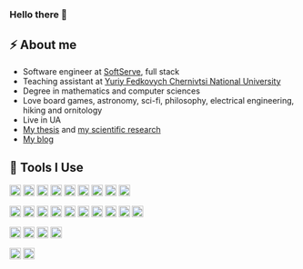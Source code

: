 ### Hello there 👋
<h2>⚡️ About me</h2>
<ul>
<li>Software engineer at <a href="https://www.linkedin.com/company/softserve">SoftServe</a>, full stack </li>
<li>Teaching assistant at <a href="https://en.wikipedia.org/wiki/Chernivtsi_University">Yuriy Fedkovych Chernivtsi National University</a> </li>
<li>Degree in mathematics and computer sciences </li>
<li>Love board games, astronomy, sci-fi, philosophy, electrical engineering, hiking and ornitology </li>
<li>Live in UA </li>
<li><a href="https://github.com/maxvonlancaster/phd">My thesis</a> and <a href="https://scholar.google.com/citations?hl=uk&user=jQg-N2IAAAAJ&view_op=list_works&gmla=AJsN-F6b9Lzfze6pQmJ2Jvzj-bAZ3rc3Oa3dbeQn9Nk8pouQ0_PLOjt_HpAL0PqR3frOTYfAJVC1VXxjuGm1iwFQ_NbdBaFUeMLPSHBCTLVC_EuTRagxb3v3_M1F1_PIcS3icxDLPRC2">my scientific research</a> </li>
<li><a href="https://maxvonlancaster.github.io/maxvonlancaster/blog/">My blog</a> </li>
</ul>

<h2>🚀 Tools I Use</h2>
<code><img height="20" alt="csharp" src="https://img.shields.io/badge/C%23-239120?style=for-the-badge&logo=c-sharp&logoColor=white"></code>
<code><img height="20" alt="css" src="https://img.shields.io/badge/CSS3-1572B6?style=for-the-badge&logo=css3&logoColor=white"></code>
<code><img height="20" alt="python" src="https://img.shields.io/badge/Python-FFD43B?style=for-the-badge&logo=python&logoColor=blue"></code>
<code><img height="20" alt="html" src="https://img.shields.io/badge/HTML5-E34F26?style=for-the-badge&logo=html5&logoColor=white"></code>
<code><img height="20" alt="latex" src="https://img.shields.io/badge/LaTeX-47A141?style=for-the-badge&logo=LaTeX&logoColor=white"></code>
<code><img height="20" alt="csharp" src="https://img.shields.io/badge/C%2B%2B-00599C?style=for-the-badge&logo=c%2B%2B&logoColor=white"></code>
<code><img height="20" alt="numpy" src="https://img.shields.io/badge/Numpy-777BB4?style=for-the-badge&logo=numpy&logoColor=white"></code>
<code><img height="20" alt="javascript" src="https://img.shields.io/badge/JavaScript-323330?style=for-the-badge&logo=javascript&logoColor=F7DF1E"></code>
<code><img height="20" alt="ino" src="https://img.shields.io/badge/Arduino-00979D?style=for-the-badge&logo=Arduino&logoColor=white"></code>

<code><img height="20" alt="dotnet" src="https://img.shields.io/badge/.NET-512BD4?style=for-the-badge&logo=dotnet&logoColor=white"></code>
<code><img height="20" alt="angular" src="https://img.shields.io/badge/Angular-DD0031?style=for-the-badge&logo=angular&logoColor=white"></code>
<code><img height="20" alt="bootstrap" src="https://img.shields.io/badge/Bootstrap-563D7C?style=for-the-badge&logo=bootstrap&logoColor=white"></code>
<code><img height="20" alt="graphql" src="https://img.shields.io/badge/GraphQl-E10098?style=for-the-badge&logo=graphql&logoColor=white"></code>
<code><img height="20" alt="insomnia" src="https://img.shields.io/badge/Insomnia-5849be?style=for-the-badge&logo=Insomnia&logoColor=white"></code>
<code><img height="20" alt="jquery" src="https://img.shields.io/badge/jQuery-0769AD?style=for-the-badge&logo=jquery&logoColor=white"></code>
<code><img height="20" alt="jupyter" src="https://img.shields.io/badge/Jupyter-F37626.svg?&style=for-the-badge&logo=Jupyter&logoColor=white"></code>
<code><img height="20" alt="node" src="https://img.shields.io/badge/Node.js-339933?style=for-the-badge&logo=nodedotjs&logoColor=white"></code>
<code><img height="20" alt="react" src="https://img.shields.io/badge/React-20232A?style=for-the-badge&logo=react&logoColor=61DAFB"></code>
<code><img height="20" alt="knockoutjs" src="https://avatars.githubusercontent.com/u/3863375?s=200&v=4"></code>

<code><img height="20" alt="mongo" src="https://img.shields.io/badge/MongoDB-4EA94B?style=for-the-badge&logo=mongodb&logoColor=white"></code>
<code><img height="20" alt="elastic" src="https://img.shields.io/badge/Elastic_Search-005571?style=for-the-badge&logo=elasticsearch&logoColor=white"></code>
<code><img height="20" alt="oracle" src="https://img.shields.io/badge/Oracle-F80000?style=for-the-badge&logo=Oracle&logoColor=white"></code>
<code><img height="20" alt="msql" src="https://img.shields.io/badge/Microsoft%20SQL%20Server-CC2927?style=for-the-badge&logo=microsoft%20sql%20server&logoColor=white"></code>

<code><img height="20" alt="aws" src="https://img.shields.io/badge/Amazon_AWS-FF9900?style=for-the-badge&logo=amazonaws&logoColor=white"></code>
<code><img height="20" alt="azure" src="https://img.shields.io/badge/Azure_DevOps-0078D7?style=for-the-badge&logo=azure-devops&logoColor=white"></code>



<!--
**maxvonlancaster/maxvonlancaster** is a ✨ _special_ ✨ repository because its `README.md` (this file) appears on your GitHub profile.

Here are some ideas to get you started:

- 🔭 I’m currently working on ...
- 🌱 I’m currently learning ...
- 👯 I’m looking to collaborate on ...
- 🤔 I’m looking for help with ...
- 💬 Ask me about ...
- 📫 How to reach me: ...
- 😄 Pronouns: ...
- ⚡ Fun fact: ...
-->
